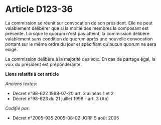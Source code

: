 # Article D123-36

La commission se réunit sur convocation de son président. Elle ne peut valablement délibérer que si la moitié des membres la
composant est présente. Lorsque le quorum n'est pas atteint, la commission délibère valablement sans condition de quorum
après une nouvelle convocation portant sur le même ordre du jour et spécifiant qu'aucun quorum ne sera exigé.

La commission délibère à la majorité des voix. En cas de partage égal, la voix du président est prépondérante.

**Liens relatifs à cet article**

_Anciens textes_:

  - Décret n°98-622 1998-07-20 art. 3 alinéas 1 et 2
  - Décret n°98-623 du 21 juillet 1998 - art. 3 (Ab)

_Codifié par_:

  - Décret n°2005-935 2005-08-02 JORF 5 août 2005
